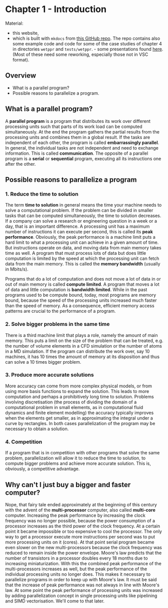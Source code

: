 # Chapter 1 - Introduction

Material:

- this website,
- which is built with `mkdocs` from [this GitHub repo](https://github.com/etijskens/wetppr/). The repo contains also   some example code and code for some of the case studies of chapter 4 in directories `wetppr` and `tests/wetppr`. - some presentations found [here](https://github.com/etijskens/wetppr/tree/main/docs/presentations). (Most of these   need some reworking, especially those not in VSC format).

## Overview

- What is a parallel program?
- Possible reasons to parallelize a program.

## What is a parallel program?

A **parallel program** is a program that distributes its work over different processing units such that parts of its work load can be computed simultaneously. At the end the program gathers the partial results from the processing units and combines them in a global result. If the tasks are independent of each other, the program is called **embarrassingly parallel**. In general, the individual tasks are not independent and need to exchange information. This is called **communication**. The opposite of a parallel program is a **serial** or **sequential** program, executing all its instructions one after the other. 

## Possible reasons to parallelize a program

### 1. Reduce the time to solution

The term **time to solution** in general means the time your machine needs to solve a computational problem. If the problem can be divided in smaller tasks that can be computed simultaneously, the time to solution decreases. If a company can solve a research or engineering question in a week or a day, that is an important difference. A processing unit has a maximum number of instructions it can execute per second, this is called its **peak performance**. Obviously, the peak performance is a machine limit puts a hard limit to what a processing unit can achieve in a given amount of time. But instructions operate on data, and moving data from main memory takes time as well. A program that must process lots of data but does little computation is limited by the speed at which the processing unit can fetch data from the main memory. This is called the **memory bandwidth** (usually in Mbits/s).

Programs that do a lot of computation and does not move a lot of data in or out of main memory is called **compute limited**. A program that moves a lot of data and little computation is **bandwidth limited**. While in the past programs used to be compute bound, today, most programs are memory bound, because the speed of the processing units increased much faster than the speed of memory. As a consequence, efficient memory access patterns are crucial to the performance of a program.  

### 2. Solve bigger problems in the same time

There is a third machine limit that plays a role, namely the amount of main memory. This puts a limit on the size of the problem that can be treated, e.g. the number of volume elements in a CFD simulation or the number of atoms in a MD simulation. If the program can distribute the work over, say 10 machines, it has 10 times the amount of memory at its disposition and thus can solve a 10 times bigger problem.  

### 3. Produce more accurate solutions

More accuracy can come from more complex physical models, or from using more basis functions to expand the solution. This leads to more computation and perhaps a prohibitively long time to solution. Problems involving discretisation (the process of dividing the domain of a computational problem in small elements, as in computational fluid dynamics and finite element modelling) the accuracy typically improves when the elements get smaller, as in approximating the integral under a curve by rectangles. In both cases parallelization of the program may be necessary to obtain a solution. 

### 4. Competition

If a program that is in competition with other programs that solve the same problem, parallelization will allow it to reduce the time to solution, to compute bigger problems and achieve more accurate solution. This is, obviously, a competitive advantage.

## Why can't I just buy a bigger and faster computer? 

Nope, that fairy tale ended approximately at the beginning of this century with the advent of the **multi-processor** computer, also called **multi-core** computer. Increasing the peak performance by increasing the clock frequency was no longer possible, because the power consumption of a processor increases as the third power of the clock frequency. At a certain point it became impossible or too expensive to cool the processor. The only way to get a processor execute more instructions per second was to put more processing units on it (cores). At that point serial program became even slower on the new multi-processors because the clock frequency was reduced to remain inside the power envelope. Moore's law predicts that the number of transistors in a processor doubles every 18 months due to increasing miniaturization. With this the combined peak performance of the multi-processors increases as well, but the peak performance of the individual processing units no longer does. This makes it necessary to parallelize programs in order to keep up with Moore's law. It must be said that the increase of peak performance was not always in line with Moore's law. At some point the peak performance of processing units was increased by adding parallelization concept in single processing units like pipelining and SIMD vectorisation. We'll come to that later.


